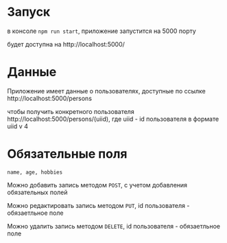 # Запуск

в консоле `npm run start`, приложение запустится на 5000 порту

будет доступна на http://localhost:5000/

# Данные

Приложение имеет данные о пользователях, доступные по ссылке http://localhost:5000/persons

чтобы получить конкретного пользователя http://localhost:5000/persons/(uiid), где uiid - id пользователя в формате uiid v 4

# Обязательные поля

`name, age, hobbies`

Можно добавить запись методом `POST`, с учетом добавления обязательных полей

Можно редактировать запись методом `PUT`, id пользователя - обязаетльное поле

Можно удалить запись методом `DELETE`, id пользователя - обязаетльное поле
